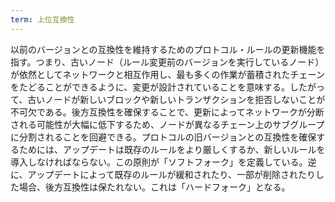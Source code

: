 ```yaml
---
term: 上位互換性
---
```

以前のバージョンとの互換性を維持するためのプロトコル・ルールの更新機能を指す。つまり、古いノード（ルール変更前のバージョンを実行しているノード）が依然としてネットワークと相互作用し、最も多くの作業が蓄積されたチェーンをたどることができるように、変更が設計されていることを意味する。したがって、古いノードが新しいブロックや新しいトランザクションを拒否しないことが不可欠である。後方互換性を確保することで、更新によってネットワークが分断される可能性が大幅に低下するため、ノードが異なるチェーン上のサブグループに分割されることを回避できる。プロトコルの旧バージョンとの互換性を確保するためには、アップデートは既存のルールをより厳しくするか、新しいルールを導入しなければならない。この原則が「ソフトフォーク」を定義している。逆に、アップデートによって既存のルールが緩和されたり、一部が削除されたりした場合、後方互換性は保たれない。これは「ハードフォーク」となる。